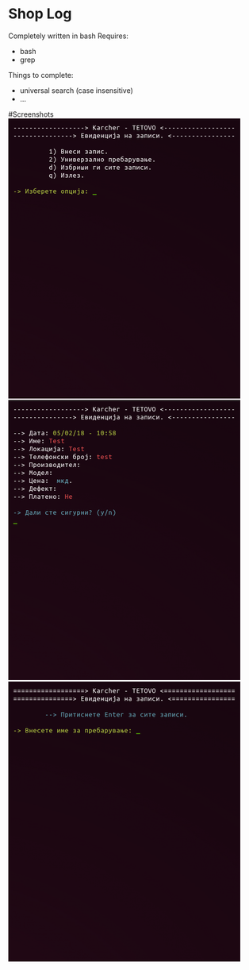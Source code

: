 # Shop Log
Completely written in bash
Requires:
- bash
- grep

Things to complete:
- universal search (case insensitive)
- ...

#Screenshots
![Alt text](/screenshots/screen1.png?raw=true "Main Menu")
![Alt text](/screenshots/screen2.png?raw=true "Read Logs")
![Alt text](/screenshots/screen3.png?raw=true "New log")
